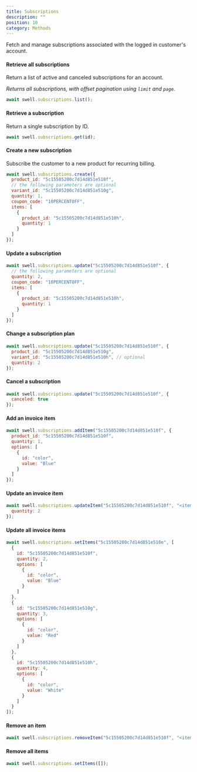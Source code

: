 ```yaml
---
title: Subscriptions
description: ""
position: 10
category: Methods
---
```


Fetch and manage subscriptions associated with the logged in customer's account.

#### Retrieve all subscriptions

Return a list of active and canceled subscriptions for an account.

_Returns all subscriptions, with offset pagination using `limit` and `page`._

```javascript
await swell.subscriptions.list();
```

#### Retrieve a subscription

Return a single subscription by ID.

```javascript
await swell.subscriptions.get(id);
```

#### Create a new subscription

Subscribe the customer to a new product for recurring billing.

```javascript
await swell.subscriptions.create({
  product_id: "5c15505200c7d14d851e510f",
  // the following parameters are optional
  variant_id: "5c15505200c7d14d851e510g",
  quantity: 1,
  coupon_code: "10PERCENTOFF",
  items: [
    {
      product_id: "5c15505200c7d14d851e510h",
      quantity: 1
    }
  ]
});
```

#### Update a subscription

```javascript
await swell.subscriptions.update("5c15505200c7d14d851e510f", {
  // the following parameters are optional
  quantity: 2,
  coupon_code: "10PERCENTOFF",
  items: [
    {
      product_id: "5c15505200c7d14d851e510h",
      quantity: 1
    }
  ]
});
```

#### Change a subscription plan

```javascript
await swell.subscriptions.update("5c15505200c7d14d851e510f", {
  product_id: "5c15505200c7d14d851e510g",
  variant_id: "5c15505200c7d14d851e510h", // optional
  quantity: 2
});
```

#### Cancel a subscription

```javascript
await swell.subscriptions.update("5c15505200c7d14d851e510f", {
  canceled: true
});
```

#### Add an invoice item

```javascript
await swell.subscriptions.addItem("5c15505200c7d14d851e510f", {
  product_id: "5c15505200c7d14d851e510f",
  quantity: 1,
  options: [
    {
      id: "color",
      value: "Blue"
    }
  ]
});
```

#### Update an invoice item

```javascript
await swell.subscriptions.updateItem("5c15505200c7d14d851e510f", "<item_id>", {
  quantity: 2
});
```

#### Update all invoice items

```javascript
await swell.subscriptions.setItems("5c15505200c7d14d851e510e", [
  {
    id: "5c15505200c7d14d851e510f",
    quantity: 2,
    options: [
      {
        id: "color",
        value: "Blue"
      }
    ]
  },
  {
    id: "5c15505200c7d14d851e510g",
    quantity: 3,
    options: [
      {
        id: "color",
        value: "Red"
      }
    ]
  },
  {
    id: "5c15505200c7d14d851e510h",
    quantity: 4,
    options: [
      {
        id: "color",
        value: "White"
      }
    ]
  }
]);
```

#### Remove an item

```javascript
await swell.subscriptions.removeItem("5c15505200c7d14d851e510f", "<item_id>");
```

#### Remove all items

```javascript
await swell.subscriptions.setItems([]);
```
